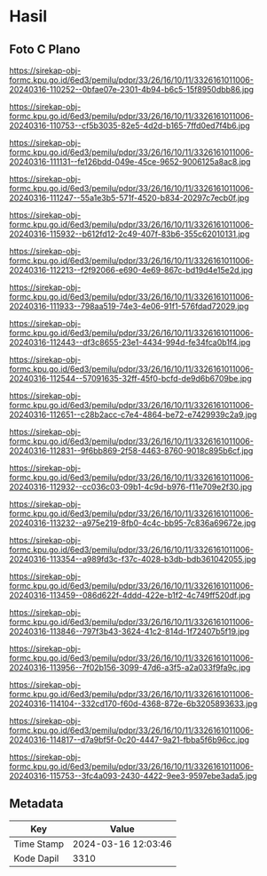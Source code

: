 # Hasil

## Foto C Plano

https://sirekap-obj-formc.kpu.go.id/6ed3/pemilu/pdpr/33/26/16/10/11/3326161011006-20240316-110252--0bfae07e-2301-4b94-b6c5-15f8950dbb86.jpg

https://sirekap-obj-formc.kpu.go.id/6ed3/pemilu/pdpr/33/26/16/10/11/3326161011006-20240316-110753--cf5b3035-82e5-4d2d-b165-7ffd0ed7f4b6.jpg

https://sirekap-obj-formc.kpu.go.id/6ed3/pemilu/pdpr/33/26/16/10/11/3326161011006-20240316-111131--fe126bdd-049e-45ce-9652-9006125a8ac8.jpg

https://sirekap-obj-formc.kpu.go.id/6ed3/pemilu/pdpr/33/26/16/10/11/3326161011006-20240316-111247--55a1e3b5-571f-4520-b834-20297c7ecb0f.jpg

https://sirekap-obj-formc.kpu.go.id/6ed3/pemilu/pdpr/33/26/16/10/11/3326161011006-20240316-115932--b612fd12-2c49-407f-83b6-355c62010131.jpg

https://sirekap-obj-formc.kpu.go.id/6ed3/pemilu/pdpr/33/26/16/10/11/3326161011006-20240316-112213--f2f92066-e690-4e69-867c-bd19d4e15e2d.jpg

https://sirekap-obj-formc.kpu.go.id/6ed3/pemilu/pdpr/33/26/16/10/11/3326161011006-20240316-111933--798aa519-74e3-4e06-91f1-576fdad72029.jpg

https://sirekap-obj-formc.kpu.go.id/6ed3/pemilu/pdpr/33/26/16/10/11/3326161011006-20240316-112443--df3c8655-23e1-4434-994d-fe34fca0b1f4.jpg

https://sirekap-obj-formc.kpu.go.id/6ed3/pemilu/pdpr/33/26/16/10/11/3326161011006-20240316-112544--57091635-32ff-45f0-bcfd-de9d6b6709be.jpg

https://sirekap-obj-formc.kpu.go.id/6ed3/pemilu/pdpr/33/26/16/10/11/3326161011006-20240316-112651--c28b2acc-c7e4-4864-be72-e7429939c2a9.jpg

https://sirekap-obj-formc.kpu.go.id/6ed3/pemilu/pdpr/33/26/16/10/11/3326161011006-20240316-112831--9f6bb869-2f58-4463-8760-9018c895b6cf.jpg

https://sirekap-obj-formc.kpu.go.id/6ed3/pemilu/pdpr/33/26/16/10/11/3326161011006-20240316-112932--cc036c03-09b1-4c9d-b976-f11e709e2f30.jpg

https://sirekap-obj-formc.kpu.go.id/6ed3/pemilu/pdpr/33/26/16/10/11/3326161011006-20240316-113232--a975e219-8fb0-4c4c-bb95-7c836a69672e.jpg

https://sirekap-obj-formc.kpu.go.id/6ed3/pemilu/pdpr/33/26/16/10/11/3326161011006-20240316-113354--a989fd3c-f37c-4028-b3db-bdb361042055.jpg

https://sirekap-obj-formc.kpu.go.id/6ed3/pemilu/pdpr/33/26/16/10/11/3326161011006-20240316-113459--086d622f-4ddd-422e-b1f2-4c749ff520df.jpg

https://sirekap-obj-formc.kpu.go.id/6ed3/pemilu/pdpr/33/26/16/10/11/3326161011006-20240316-113846--797f3b43-3624-41c2-814d-1f72407b5f19.jpg

https://sirekap-obj-formc.kpu.go.id/6ed3/pemilu/pdpr/33/26/16/10/11/3326161011006-20240316-113956--7f02b156-3099-47d6-a3f5-a2a033f9fa9c.jpg

https://sirekap-obj-formc.kpu.go.id/6ed3/pemilu/pdpr/33/26/16/10/11/3326161011006-20240316-114104--332cd170-f60d-4368-872e-6b3205893633.jpg

https://sirekap-obj-formc.kpu.go.id/6ed3/pemilu/pdpr/33/26/16/10/11/3326161011006-20240316-114817--d7a9bf5f-0c20-4447-9a21-fbba5f6b96cc.jpg

https://sirekap-obj-formc.kpu.go.id/6ed3/pemilu/pdpr/33/26/16/10/11/3326161011006-20240316-115753--3fc4a093-2430-4422-9ee3-9597ebe3ada5.jpg


## Metadata

| Key        | Value               |
| ---------- | ------------------- |
| Time Stamp | 2024-03-16 12:03:46 |
| Kode Dapil | 3310                |



